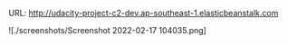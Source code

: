URL: http://udacity-project-c2-dev.ap-southeast-1.elasticbeanstalk.com

![./screenshots/Screenshot 2022-02-17 104035.png]